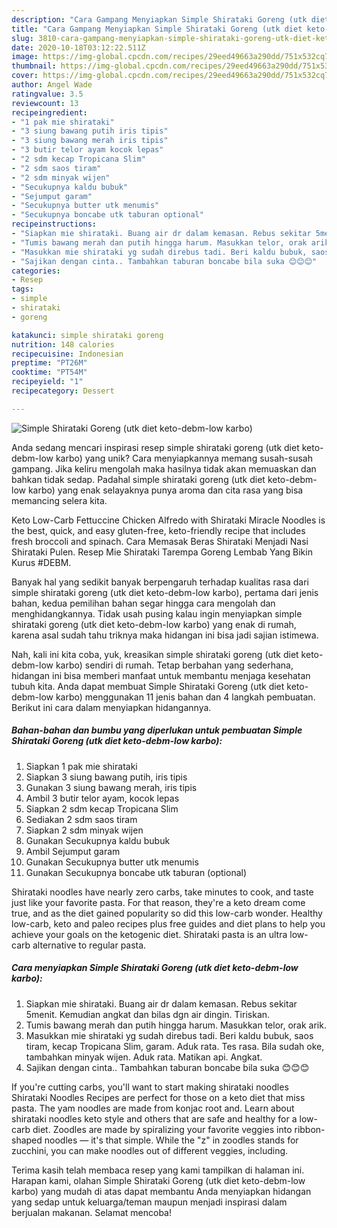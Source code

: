 ```yaml
---
description: "Cara Gampang Menyiapkan Simple Shirataki Goreng (utk diet keto-debm-low karbo) Anti Gagal"
title: "Cara Gampang Menyiapkan Simple Shirataki Goreng (utk diet keto-debm-low karbo) Anti Gagal"
slug: 3810-cara-gampang-menyiapkan-simple-shirataki-goreng-utk-diet-keto-debm-low-karbo-anti-gagal
date: 2020-10-18T03:12:22.511Z
image: https://img-global.cpcdn.com/recipes/29eed49663a290dd/751x532cq70/simple-shirataki-goreng-utk-diet-keto-debm-low-karbo-foto-resep-utama.jpg
thumbnail: https://img-global.cpcdn.com/recipes/29eed49663a290dd/751x532cq70/simple-shirataki-goreng-utk-diet-keto-debm-low-karbo-foto-resep-utama.jpg
cover: https://img-global.cpcdn.com/recipes/29eed49663a290dd/751x532cq70/simple-shirataki-goreng-utk-diet-keto-debm-low-karbo-foto-resep-utama.jpg
author: Angel Wade
ratingvalue: 3.5
reviewcount: 13
recipeingredient:
- "1 pak mie shirataki"
- "3 siung bawang putih iris tipis"
- "3 siung bawang merah iris tipis"
- "3 butir telor ayam kocok lepas"
- "2 sdm kecap Tropicana Slim"
- "2 sdm saos tiram"
- "2 sdm minyak wijen"
- "Secukupnya kaldu bubuk"
- "Sejumput garam"
- "Secukupnya butter utk menumis"
- "Secukupnya boncabe utk taburan optional"
recipeinstructions:
- "Siapkan mie shirataki. Buang air dr dalam kemasan. Rebus sekitar 5menit. Kemudian angkat dan bilas dgn air dingin. Tiriskan."
- "Tumis bawang merah dan putih hingga harum. Masukkan telor, orak arik."
- "Masukkan mie shirataki yg sudah direbus tadi. Beri kaldu bubuk, saos tiram, kecap Tropicana Slim, garam. Aduk rata. Tes rasa. Bila sudah oke, tambahkan minyak wijen. Aduk rata. Matikan api. Angkat."
- "Sajikan dengan cinta.. Tambahkan taburan boncabe bila suka 😊😊😊"
categories:
- Resep
tags:
- simple
- shirataki
- goreng

katakunci: simple shirataki goreng 
nutrition: 148 calories
recipecuisine: Indonesian
preptime: "PT26M"
cooktime: "PT54M"
recipeyield: "1"
recipecategory: Dessert

---
```



![Simple Shirataki Goreng (utk diet keto-debm-low karbo)](https://img-global.cpcdn.com/recipes/29eed49663a290dd/751x532cq70/simple-shirataki-goreng-utk-diet-keto-debm-low-karbo-foto-resep-utama.jpg)

Anda sedang mencari inspirasi resep simple shirataki goreng (utk diet keto-debm-low karbo) yang unik? Cara menyiapkannya memang susah-susah gampang. Jika keliru mengolah maka hasilnya tidak akan memuaskan dan bahkan tidak sedap. Padahal simple shirataki goreng (utk diet keto-debm-low karbo) yang enak selayaknya punya aroma dan cita rasa yang bisa memancing selera kita.

Keto Low-Carb Fettuccine Chicken Alfredo with Shirataki Miracle Noodles is the best, quick, and easy gluten-free, keto-friendly recipe that includes fresh broccoli and spinach. Cara Memasak Beras Shirataki Menjadi Nasi Shirataki Pulen. Resep Mie Shirataki Tarempa Goreng Lembab Yang Bikin Kurus #DEBM.

Banyak hal yang sedikit banyak berpengaruh terhadap kualitas rasa dari simple shirataki goreng (utk diet keto-debm-low karbo), pertama dari jenis bahan, kedua pemilihan bahan segar hingga cara mengolah dan menghidangkannya. Tidak usah pusing kalau ingin menyiapkan simple shirataki goreng (utk diet keto-debm-low karbo) yang enak di rumah, karena asal sudah tahu triknya maka hidangan ini bisa jadi sajian istimewa.


Nah, kali ini kita coba, yuk, kreasikan simple shirataki goreng (utk diet keto-debm-low karbo) sendiri di rumah. Tetap berbahan yang sederhana, hidangan ini bisa memberi manfaat untuk membantu menjaga kesehatan tubuh kita. Anda dapat membuat Simple Shirataki Goreng (utk diet keto-debm-low karbo) menggunakan 11 jenis bahan dan 4 langkah pembuatan. Berikut ini cara dalam menyiapkan hidangannya.

<!--inarticleads1-->

##### Bahan-bahan dan bumbu yang diperlukan untuk pembuatan Simple Shirataki Goreng (utk diet keto-debm-low karbo):

1. Siapkan 1 pak mie shirataki
1. Siapkan 3 siung bawang putih, iris tipis
1. Gunakan 3 siung bawang merah, iris tipis
1. Ambil 3 butir telor ayam, kocok lepas
1. Siapkan 2 sdm kecap Tropicana Slim
1. Sediakan 2 sdm saos tiram
1. Siapkan 2 sdm minyak wijen
1. Gunakan Secukupnya kaldu bubuk
1. Ambil Sejumput garam
1. Gunakan Secukupnya butter utk menumis
1. Gunakan Secukupnya boncabe utk taburan (optional)


Shirataki noodles have nearly zero carbs, take minutes to cook, and taste just like your favorite pasta. For that reason, they&#39;re a keto dream come true, and as the diet gained popularity so did this low-carb wonder. Healthy low-carb, keto and paleo recipes plus free guides and diet plans to help you achieve your goals on the ketogenic diet. Shirataki pasta is an ultra low-carb alternative to regular pasta. 

<!--inarticleads2-->

##### Cara menyiapkan Simple Shirataki Goreng (utk diet keto-debm-low karbo):

1. Siapkan mie shirataki. Buang air dr dalam kemasan. Rebus sekitar 5menit. Kemudian angkat dan bilas dgn air dingin. Tiriskan.
1. Tumis bawang merah dan putih hingga harum. Masukkan telor, orak arik.
1. Masukkan mie shirataki yg sudah direbus tadi. Beri kaldu bubuk, saos tiram, kecap Tropicana Slim, garam. Aduk rata. Tes rasa. Bila sudah oke, tambahkan minyak wijen. Aduk rata. Matikan api. Angkat.
1. Sajikan dengan cinta.. Tambahkan taburan boncabe bila suka 😊😊😊


If you&#39;re cutting carbs, you&#39;ll want to start making shirataki noodles Shirataki Noodles Recipes are perfect for those on a keto diet that miss pasta. The yam noodles are made from konjac root and. Learn about shirataki noodles keto style and others that are safe and healthy for a low-carb diet. Zoodles are made by spiralizing your favorite veggies into ribbon-shaped noodles — it&#39;s that simple. While the &#34;z&#34; in zoodles stands for zucchini, you can make noodles out of different veggies, including. 

Terima kasih telah membaca resep yang kami tampilkan di halaman ini. Harapan kami, olahan Simple Shirataki Goreng (utk diet keto-debm-low karbo) yang mudah di atas dapat membantu Anda menyiapkan hidangan yang sedap untuk keluarga/teman maupun menjadi inspirasi dalam berjualan makanan. Selamat mencoba!
